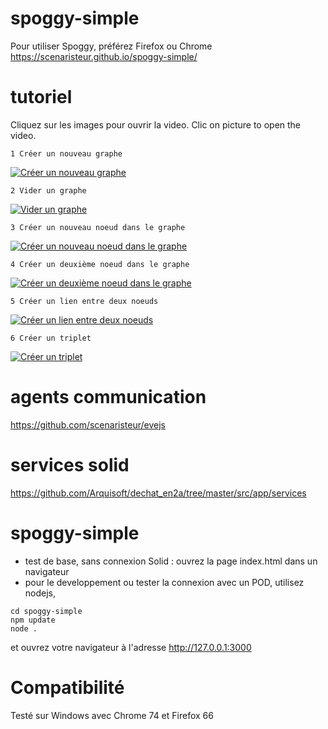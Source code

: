 # spoggy-simple
Pour utiliser Spoggy, préférez Firefox ou Chrome https://scenaristeur.github.io/spoggy-simple/

# tutoriel
Cliquez sur les images pour ouvrir la video. Clic on picture to open the video.

    1 Créer un nouveau graphe
   [![Créer un nouveau graphe](https://img.youtube.com/vi/bkedKb34USI/0.jpg)](https://www.youtube.com/watch?v=bkedKb34USI)

    2 Vider un graphe
   [![Vider un graphe](https://img.youtube.com/vi/YqatYoxz5VU/0.jpg)](https://www.youtube.com/watch?v=YqatYoxz5VU)

    3 Créer un nouveau noeud dans le graphe
   [![Créer un nouveau noeud dans le graphe](https://img.youtube.com/vi/XkI6cJPUTuk/0.jpg)](https://www.youtube.com/watch?v=XkI6cJPUTuk)

    4 Créer un deuxième noeud dans le graphe
   [![Créer un deuxième noeud dans le graphe](https://img.youtube.com/vi/AmDwlkLk7f8/0.jpg)](https://www.youtube.com/watch?v=AmDwlkLk7f8)

    5 Créer un lien entre deux noeuds
   [![Créer un lien entre deux noeuds](https://img.youtube.com/vi/ND8fK2liSdE/0.jpg)](https://www.youtube.com/watch?v=ND8fK2liSdE)


    6 Créer un triplet
   [![Créer un triplet](https://img.youtube.com/vi/tXfX8vgfdiQ/0.jpg)](https://www.youtube.com/watch?v=tXfX8vgfdiQ)


# agents communication
https://github.com/scenaristeur/evejs

# services solid
https://github.com/Arquisoft/dechat_en2a/tree/master/src/app/services

# spoggy-simple
- test de base, sans connexion Solid : ouvrez la page index.html dans un navigateur
- pour le developpement ou tester la connexion avec un POD, utilisez nodejs,

```git clone https://github.com/scenaristeur/spoggy-simple.git
cd spoggy-simple
npm update
node .
```
et ouvrez votre navigateur à l'adresse http://127.0.0.1:3000

# Compatibilité
Testé sur Windows avec Chrome 74 et Firefox 66

